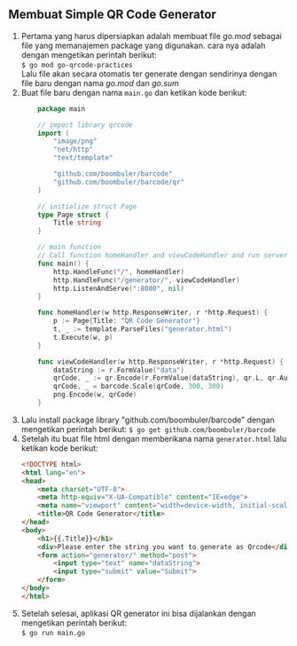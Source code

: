 ## Membuat Simple QR Code Generator
1. Pertama yang harus dipersiapkan adalah membuat file  *go.mod* sebagai file yang memanajemen package yang digunakan. cara nya adalah dengan mengetikan perintah berikut:  
`$ go mod go-qrcode-practices`  
Lalu file akan secara otomatis ter generate dengan sendirinya dengan file baru dengan nama *go.mod* dan *go.sum*  
2. Buat file baru dengan nama `main.go` dan ketikan kode berikut:  
    ```go
        package main

        // import library qrcode
        import (
            "image/png"
            "net/http"
            "text/template"

            "github.com/boombuler/barcode"
            "github.com/boombuler/barcode/qr"
        )

        // initialize struct Page
        type Page struct {
            Title string
        }

        // main function
        // Call function homeHandler and viewCodeHandler and run server on port 8080
        func main() {
            http.HandleFunc("/", homeHandler)
            http.HandleFunc("/generator/", viewCodeHandler)
            http.ListenAndServe(":8080", nil)
        }

        func homeHandler(w http.ResponseWriter, r *http.Request) {
            p := Page{Title: "QR Code Generator"}
            t, _ := template.ParseFiles("generator.html")
            t.Execute(w, p)
        }

        func viewCodeHandler(w http.ResponseWriter, r *http.Request) {
            dataString := r.FormValue("data")
            qrCode, _ := qr.Encode(r.FormValue(dataString), qr.L, qr.Auto)
            qrCode, _ = barcode.Scale(qrCode, 300, 300)
            png.Encode(w, qrCode)
        }
    ```
3. Lalu install package library "github.com/boombuler/barcode" dengan mengetikan perintah berikut: 
`$ go get github.com/boombuler/barcode`
4. Setelah itu buat file html dengan memberikana nama `generator.html` lalu ketikan kode berikut:  
    ```html
    <!DOCTYPE html>
    <html lang="en">
    <head>
        <meta charset="UTF-8">
        <meta http-equiv="X-UA-Compatible" content="IE=edge">
        <meta name="viewport" content="width=device-width, initial-scale=1.0">
        <title>QR Code Generator</title>
    </head>
    <body>
        <h1>{{.Title}}</h1>
        <div>Please enter the string you want to generate as Qrcode</div>
        <form action="generator/" method="post">
            <input type="text" name="dataString">
            <input type="submit" value="Submit">
        </form>
    </body>
    </html>
    ```
5. Setelah selesai, aplikasi QR generator ini bisa dijalankan dengan mengetikan perintah berikut:  
`$ go run main.go`